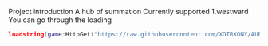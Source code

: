 Project introduction
A hub of summation
Currently supported
1.westward
You can go through the loading
```lua
loadstring(game:HttpGet("https://raw.githubusercontent.com/XOTRXONY/AUREATE/main/WESTWAR.LUAU"))()
```
